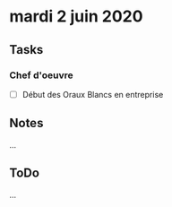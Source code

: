 # mardi 2 juin 2020

## Tasks

### Chef d'oeuvre

- [ ] Début des Oraux Blancs en entreprise

## Notes

...

## ToDo

...
